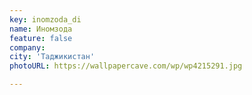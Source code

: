 ```yaml
---
key: inomzoda_di
name: Иномзода 
feature: false
company: 
city: 'Таджикистан'
photoURL: https://wallpapercave.com/wp/wp4215291.jpg

---
```

